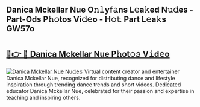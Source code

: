 ## Danica Mckellar Nue O𝚗𝚕yf𝚊ns L𝚎a𝚔ed N𝚞𝚍es - Part-Ods P𝚑𝚘tos Vi𝚍𝚎o - H𝚘𝚝 Part L𝚎a𝚔s GW57o

# <h2><a href="http://kf7b44.oniu.top/?m=Danica+Mckellar+Nue">🔗👉 🔴 Danica Mckellar Nue P𝚑ot𝚘𝚜 V𝚒d𝚎o</a></h2>

[![Danica Mckellar Nue Nu𝚍e𝚜](https://i.imgur.com/0qMVB7G.gif)](http://kf7b44.oniu.top/?m=Danica+Mckellar+Nue)
Virtual content creator and entertainer Danica Mckellar Nue, recognized for distributing dance and lifestyle inspiration through trending dance trends and short videos. Dedicated educator Danica Mckellar Nue, celebrated for their passion and expertise in teaching and inspiring others.  
